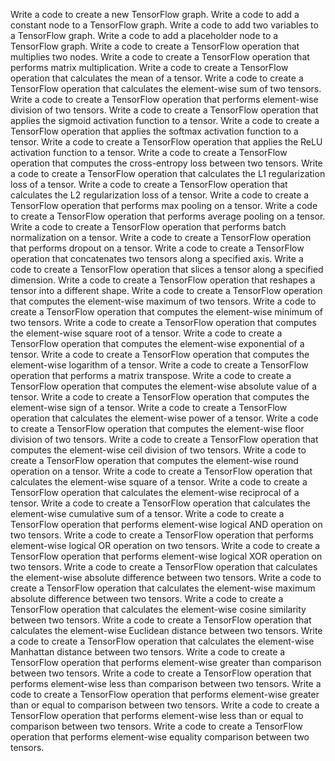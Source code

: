 Write a code to create a new TensorFlow graph.
Write a code to add a constant node to a TensorFlow graph.
Write a code to add two variables to a TensorFlow graph.
Write a code to add a placeholder node to a TensorFlow graph.
Write a code to create a TensorFlow operation that multiplies two nodes.
Write a code to create a TensorFlow operation that performs matrix multiplication.
Write a code to create a TensorFlow operation that calculates the mean of a tensor.
Write a code to create a TensorFlow operation that calculates the element-wise sum of two tensors.
Write a code to create a TensorFlow operation that performs element-wise division of two tensors.
Write a code to create a TensorFlow operation that applies the sigmoid activation function to a tensor.
Write a code to create a TensorFlow operation that applies the softmax activation function to a tensor.
Write a code to create a TensorFlow operation that applies the ReLU activation function to a tensor.
Write a code to create a TensorFlow operation that computes the cross-entropy loss between two tensors.
Write a code to create a TensorFlow operation that calculates the L1 regularization loss of a tensor.
Write a code to create a TensorFlow operation that calculates the L2 regularization loss of a tensor.
Write a code to create a TensorFlow operation that performs max pooling on a tensor.
Write a code to create a TensorFlow operation that performs average pooling on a tensor.
Write a code to create a TensorFlow operation that performs batch normalization on a tensor.
Write a code to create a TensorFlow operation that performs dropout on a tensor.
Write a code to create a TensorFlow operation that concatenates two tensors along a specified axis.
Write a code to create a TensorFlow operation that slices a tensor along a specified dimension.
Write a code to create a TensorFlow operation that reshapes a tensor into a different shape.
Write a code to create a TensorFlow operation that computes the element-wise maximum of two tensors.
Write a code to create a TensorFlow operation that computes the element-wise minimum of two tensors.
Write a code to create a TensorFlow operation that computes the element-wise square root of a tensor.
Write a code to create a TensorFlow operation that computes the element-wise exponential of a tensor.
Write a code to create a TensorFlow operation that computes the element-wise logarithm of a tensor.
Write a code to create a TensorFlow operation that performs a matrix transpose.
Write a code to create a TensorFlow operation that computes the element-wise absolute value of a tensor.
Write a code to create a TensorFlow operation that computes the element-wise sign of a tensor.
Write a code to create a TensorFlow operation that calculates the element-wise power of a tensor.
Write a code to create a TensorFlow operation that computes the element-wise floor division of two tensors.
Write a code to create a TensorFlow operation that computes the element-wise ceil division of two tensors.
Write a code to create a TensorFlow operation that computes the element-wise round operation on a tensor.
Write a code to create a TensorFlow operation that calculates the element-wise square of a tensor.
Write a code to create a TensorFlow operation that calculates the element-wise reciprocal of a tensor.
Write a code to create a TensorFlow operation that calculates the element-wise cumulative sum of a tensor.
Write a code to create a TensorFlow operation that performs element-wise logical AND operation on two tensors.
Write a code to create a TensorFlow operation that performs element-wise logical OR operation on two tensors.
Write a code to create a TensorFlow operation that performs element-wise logical XOR operation on two tensors.
Write a code to create a TensorFlow operation that calculates the element-wise absolute difference between two tensors.
Write a code to create a TensorFlow operation that calculates the element-wise maximum absolute difference between two tensors.
Write a code to create a TensorFlow operation that calculates the element-wise cosine similarity between two tensors.
Write a code to create a TensorFlow operation that calculates the element-wise Euclidean distance between two tensors.
Write a code to create a TensorFlow operation that calculates the element-wise Manhattan distance between two tensors.
Write a code to create a TensorFlow operation that performs element-wise greater than comparison between two tensors.
Write a code to create a TensorFlow operation that performs element-wise less than comparison between two tensors.
Write a code to create a TensorFlow operation that performs element-wise greater than or equal to comparison between two tensors.
Write a code to create a TensorFlow operation that performs element-wise less than or equal to comparison between two tensors.
Write a code to create a TensorFlow operation that performs element-wise equality comparison between two tensors.